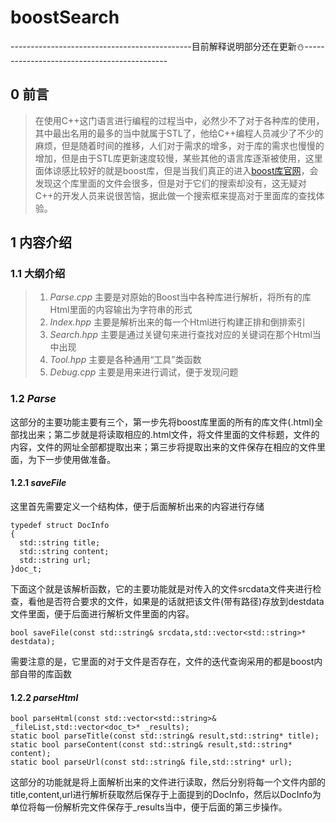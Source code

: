# boostSearch
---------------------------------------------目前解释说明部分还在更新:snowman:--------------------------------------------
## 0 前言
> 在使用C++这门语言进行编程的过程当中，必然少不了对于各种库的使用，其中最出名用的最多的当中就属于STL了，他给C++编程人员减少了不少的麻烦，但是随着时间的推移，人们对于需求的增多，对于库的需求也慢慢的增加，但是由于STL库更新速度较慢，某些其他的语言库逐渐被使用，这里面体谅感比较好的就是boost库，但是当我们真正的进入[boost库官网](https://www.boost.org/)，会发现这个库里面的文件会很多，但是对于它们的搜索却没有，这无疑对C++的开发人员来说很苦恼，据此做一个搜索框来提高对于里面库的查找体验。
## 1 内容介绍
### 1.1 大纲介绍
>1. _Parse.cpp_  主要是对原始的Boost当中各种库进行解析，将所有的库Html里面的内容输出为字符串的形式   
>2. _Index.hpp_  主要是解析出来的每一个Html进行构建正排和倒排索引   
>3. _Search.hpp_ 主要是通过关键句来进行查找对应的关键词在那个Html当中出现   
>4. _Tool.hpp_   主要是各种通用“工具”类函数  
>5. _Debug.cpp_  主要是用来进行调试，便于发现问题  
### 1.2 _Parse_
这部分的主要功能主要有三个，第一步先将boost库里面的所有的库文件(.html)全部找出来；第二步就是将读取相应的.html文件，将文件里面的文件标题，文件的内容，文件的网址全部都提取出来；第三步将提取出来的文件保存在相应的文件里面，为下一步使用做准备。    
#### 1.2.1 _saveFile_
这里首先需要定义一个结构体，便于后面解析出来的内容进行存储
```
typedef struct DocInfo
{
  std::string title;
  std::string content;
  std::string url;
}doc_t;
```   
下面这个就是该解析函数，它的主要功能就是对传入的文件srcdata文件夹进行检查，看他是否符合要求的文件，如果是的话就把该文件(带有路径)存放到destdata文件里面，便于后面进行解析文件里面的内容。
```   
bool saveFile(const std::string& srcdata,std::vector<std::string>* destdata);
```     
需要注意的是，它里面的对于文件是否存在，文件的迭代查询采用的都是boost内部自带的库函数
#### 1.2.2 _parseHtml_
```
bool parseHtml(const std::vector<std::string>& _fileList,std::vector<doc_t>* _results);
static bool parseTitle(const std::string& result,std::string* title);
static bool parseContent(const std::string& result,std::string* content);
static bool parseUrl(const std::string& file,std::string* url);
```   
这部分的功能就是将上面解析出来的文件进行读取，然后分别将每一个文件内部的title,content,url进行解析获取然后保存于上面提到的DocInfo，然后以DocInfo为单位将每一份解析完文件保存于_results当中，便于后面的第三步操作。

